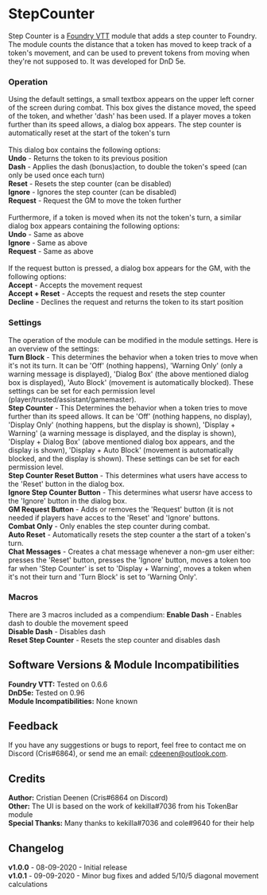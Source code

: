# StepCounter
Step Counter is a <a href="https://foundryvtt.com/">Foundry VTT</a> module that adds a step counter to Foundry.
The module counts the distance that a token has moved to keep track of a token's movement, and can be used to prevent tokens from moving when they're not supposed to.
It was developed for DnD 5e.

### Operation
Using the default settings, a small textbox appears on the upper left corner of the screen during combat. This box gives the distance moved, the speed of the token, and whether 'dash' has been used. If a player moves a token further than its speed allows, a dialog box appears. The step counter is automatically reset at the start of the token's turn<br>
<br>
This dialog box contains the following options:<br>
<b>Undo</b> - Returns the token to its previous position<br>
<b>Dash</b> - Applies the dash (bonus)action, to double the token's speed (can only be used once each turn)<br>
<b>Reset</b> - Resets the step counter (can be disabled)<br>
<b>Ignore</b> - Ignores the step counter (can be disabled)<br>
<b>Request</b> - Request the GM to move the token further<br>
<br>
Furthermore, if a token is moved when its not the token's turn, a similar dialog box appears containing the following options:<br>
<b>Undo</b> - Same as above<br>
<b>Ignore</b> - Same as above<br>
<b>Request</b> - Same as above<br>
<br>
If the request button is pressed, a dialog box appears for the GM, with the following options:<br>
<b>Accept</b> - Accepts the movement request<br>
<b>Accept + Reset</b> - Accepts the request and resets the step counter<br>
<b>Decline</b> - Declines the request and returns the token to its start position<br>

### Settings
The operation of the module can be modified in the module settings. Here is an overview of the settings:<br>
<b>Turn Block</b> - This determines the behavior when a token tries to move when it's not its turn. It can be 'Off' (nothing happens), 'Warning Only' (only a warning message is displayed), 'Dialog Box' (the above mentioned dialog box is displayed), 'Auto Block' (movement is automatically blocked). These settings can be set for each permission level (player/trusted/assistant/gamemaster).<br>
<b>Step Counter</b> - This Determines the behavior when a token tries to move further than its speed allows. It can be 'Off' (nothing happens, no display), 'Display Only' (nothing happens, but the display is shown), 'Display + Warning' (a warning message is displayed, and the display is shown), 'Display + Dialog Box' (above mentioned dialog box appears, and the display is shown), 'Display + Auto Block' (movement is automatically blocked, and the display is shown). These settings can be set for each permission level.<br>
<b>Step Counter Reset Button</b> - This determines what users have access to the 'Reset' button in the dialog box.<br>
<b>Ignore Step Counter Button</b> - This determines what usersr have access to the 'Ignore' button in the dialog box.<br>
<b>GM Request Button</b> - Adds or removes the 'Request' button (it is not needed if players have acces to the 'Reset' and 'Ignore' buttons.<br>
<b>Combat Only</b> - Only enables the step counter during combat.<br>
<b>Auto Reset</b> - Automatically resets the step counter a the start of a token's turn.<br>
<b>Chat Messages</b> - Creates a chat message whenever a non-gm user either: presses the 'Reset' button, presses the 'Ignore' button, moves a token too far when 'Step Counter' is set to 'Display + Warning', moves a token when it's not their turn and 'Turn Block' is set to 'Warning Only'.<br>

### Macros
There are 3 macros included as a compendium:
<b>Enable Dash</b> - Enables dash to double the movement speed<br>
<b>Disable Dash</b> - Disables dash<br>
<b>Reset Step Counter</b> - Resets the step counter and disables dash<br>

## Software Versions & Module Incompatibilities
<b>Foundry VTT:</b> Tested on 0.6.6<br>
<b>DnD5e:</b> Tested on 0.96<br>
<b>Module Incompatibilities:</b> None known<br>

## Feedback
If you have any suggestions or bugs to report, feel free to contact me on Discord (Cris#6864), or send me an email: cdeenen@outlook.com.

## Credits
<b>Author:</b> Cristian Deenen (Cris#6864 on Discord)<br>
<b>Other:</b> The UI is based on the work of kekilla#7036 from his TokenBar module<br>
<b>Special Thanks:</b> Many thanks to kekilla#7036 and cole#9640 for their help<br>

## Changelog
<b>v1.0.0</b> - 08-09-2020 - Initial release<br>
<b>v1.0.1</b> - 09-09-2020 - Minor bug fixes and added 5/10/5 diagonal movement calculations<br>